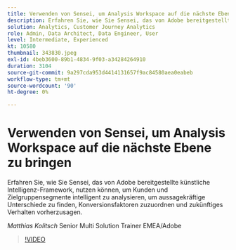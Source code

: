 ```yaml
---
title: Verwenden von Sensei, um Analysis Workspace auf die nächste Ebene zu bringen
description: Erfahren Sie, wie Sie Sensei, das von Adobe bereitgestellte künstliche Intelligenz-Framework, nutzen können, um Kunden und Zielgruppensegmente intelligent zu analysieren ... (Beschreibungen sollten zwischen 60 und 160 Zeichen lang sein)
solution: Analytics, Customer Journey Analytics
role: Admin, Data Architect, Data Engineer, User
level: Intermediate, Experienced
kt: 10580
thumbnail: 343830.jpeg
exl-id: 4beb3600-89b1-4834-9f03-a34284264910
duration: 3104
source-git-commit: 9a297cda953d4414131657f9ac84580aea0eabeb
workflow-type: tm+mt
source-wordcount: '90'
ht-degree: 0%

---
```


# Verwenden von Sensei, um Analysis Workspace auf die nächste Ebene zu bringen

Erfahren Sie, wie Sie Sensei, das von Adobe bereitgestellte künstliche Intelligenz-Framework, nutzen können, um Kunden und Zielgruppensegmente intelligent zu analysieren, um aussagekräftige Unterschiede zu finden, Konversionsfaktoren zuzuordnen und zukünftiges Verhalten vorherzusagen.

*Matthias Kolitsch* Senior Multi Solution Trainer EMEA/Adobe

>[!VIDEO](https://video.tv.adobe.com/v/343830/?quality=12&learn=on)
